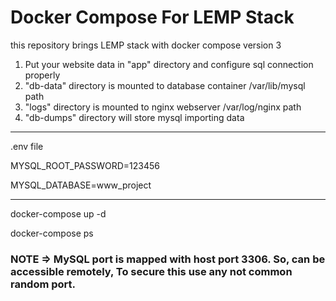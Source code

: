 # Docker Compose For LEMP Stack
this repository brings LEMP stack with docker compose version 3 

1. Put your website data in "app" directory and configure sql connection properly
2. "db-data" directory is mounted to database container /var/lib/mysql path
3. "logs" directory is mounted to nginx webserver /var/log/nginx path
4. "db-dumps" directory will store mysql importing data


-------------------------------------------
.env file

 
   MYSQL_ROOT_PASSWORD=123456
   
   MYSQL_DATABASE=www_project
   
-------------------------------------------   
docker-compose up -d

docker-compose ps

### NOTE => MySQL port is mapped with host port 3306. So, can be accessible remotely, To secure this use any not common random port. 
